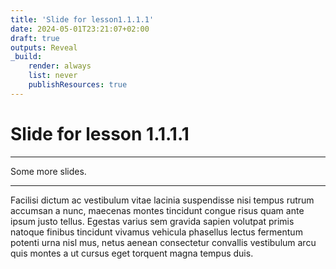 ```yaml
---
title: 'Slide for lesson1.1.1.1'
date: 2024-05-01T23:21:07+02:00
draft: true
outputs: Reveal
_build:
    render: always
    list: never
    publishResources: true
---
```


# Slide for lesson 1.1.1.1

---

Some more slides. 

--- 

Facilisi dictum ac vestibulum vitae lacinia suspendisse nisi tempus rutrum accumsan a nunc, maecenas montes tincidunt congue risus quam ante ipsum justo tellus. Egestas varius sem gravida sapien volutpat primis natoque finibus tincidunt vivamus vehicula phasellus lectus fermentum potenti urna nisl mus, netus aenean consectetur convallis vestibulum arcu quis montes a ut cursus eget torquent magna tempus duis.